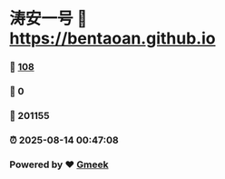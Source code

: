 # 涛安一号 :link: https://bentaoan.github.io 
### :page_facing_up: [108](https://bentaoan.github.io/tag.html) 
### :speech_balloon: 0 
### :hibiscus: 201155 
### :alarm_clock: 2025-08-14 00:47:08 
### Powered by :heart: [Gmeek](https://github.com/Meekdai/Gmeek)
